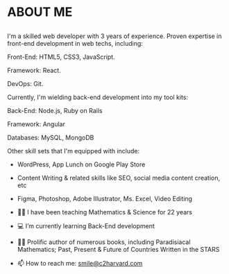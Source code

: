 # ABOUT ME
##
I'm a skilled web developer with 3 years of experience. 
Proven expertise in front-end development in web techs, including: 

Front-End: HTML5, CSS3, JavaScript. 

Framework: React. 

DevOps: Git. 

Currently, I'm wielding back-end development into my tool kits: 

Back-End: Node.js, Ruby on Rails 

Framework: Angular 

Databases: MySQL, MongoDB 

Other skill sets that I'm equipped with include: 
- WordPress, App Lunch on Google Play Store
- Content Writing & related skills like SEO, social media content creation, etc
- Figma, Photoshop, Adobe Illustrator, Ms. Excel, Video Editing

- 👨‍💼 I have been teaching Mathematics & Science for 22 years
- 💻 I’m currently learning Back-End development
- 👨‍🏫 Prolific author of numerous books, including Paradisiacal Mathematics; Past, Present & Future of Countries Written in the STARS 
- 📫 How to reach me: smile@c2harvard.com


